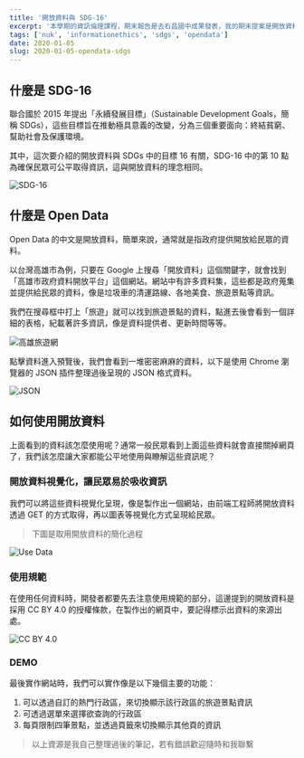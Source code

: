 ```yaml
---
title: '開放資料與 SDG-16'
excerpt: '本學期的資訊倫理課程，期末報告是去右昌國中成果發表，我的期末提案是開放資料的網頁應用，我打算只講應用方面，技術與原理忽略掉，這樣比較能夠讓國中學生們聽懂。本文內容與成果發表內容相似，主要都是說明開放資料與 SDG-16 的關係。'
tags: ['nuk', 'informationethics', 'sdgs', 'opendata']
date: 2020-01-05
slug: 2020-01-05-opendata-sdgs
---
```


## 什麼是 SDG-16

聯合國於 2015 年提出「永續發展目標」（Sustainable Development Goals，簡稱 SDGs），這些目標旨在推動極具意義的改變，分為三個重要面向：終結貧窮、幫助社會及保護環境。

其中，這次要介紹的開放資料與 SDGs 中的目標 16 有關，SDG-16 中的第 10 點為確保民眾可公平取得資訊，這與開放資料的理念相同。

![SDG-16](https://i.imgur.com/9TDj6Mu.png)

## 什麼是 Open Data

Open Data 的中文是開放資料，簡單來說，通常就是指政府提供開放給民眾的資料。

以台灣高雄市為例，只要在 Google 上搜尋「開放資料」這個關鍵字，就會找到「高雄市政府資料開放平台」這個網站。網站中有許多資料集，這些都是政府蒐集並提供給民眾的資料，像是垃圾車的清運路線、各地美食、旅遊景點等資訊。

我們在搜尋框中打上「旅遊」就可以找到旅遊景點的資料，點進去後會看到一個詳細的表格，紀載著許多資訊，像是資料提供者、更新時間等等。

![高雄旅遊網](https://i.imgur.com/xnUsXfE.png)

點擊資料進入預覽後，我們會看到一堆密密麻麻的資料，以下是使用 Chrome 瀏覽器的 JSON 插件整理過後呈現的 JSON 格式資料。

![JSON](https://i.imgur.com/mgeiWmI.png)

## 如何使用開放資料

上面看到的資料該怎麼使用呢？通常一般民眾看到上面這些資料就會直接關掉網頁了，我們該怎麼讓大家都能公平地使用與瞭解這些資訊呢？

### 開放資料視覺化，讓民眾易於吸收資訊

我們可以將這些資料視覺化呈現，像是製作出一個網站，由前端工程師將開放資料透過 GET 的方式取得，再以圖表等視覺化方式呈現給民眾。

> 下圖是取用開放資料的簡化過程

![Use Data](https://i.imgur.com/pwlpYa8.png)

### 使用規範

在使用任何資料時，開發者都要先去注意使用規範的部分，這邊提到的開放資料是採用 CC BY 4.0 的授權條款，在製作出的網頁中，要記得標示出資料的來源出處。

![CC BY 4.0](https://i.imgur.com/xFB8IuQ.png)

### DEMO

最後實作網站時，我們可以實作像是以下幾個主要的功能：

1. 可以透過自訂的熱門行政區，來切換顯示該行政區的旅遊景點資訊
2. 可透過選單來選擇欲查詢的行政區
3. 每頁限制四筆景點，並透過頁籤來切換顯示其他頁的資訊

> 以上資源是我自己整理過後的筆記，若有錯誤歡迎隨時和我聯繫
